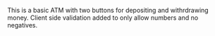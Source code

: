 This is a basic ATM with two buttons for depositing and withrdrawing money. Client side validation added to only allow numbers and no negatives.
